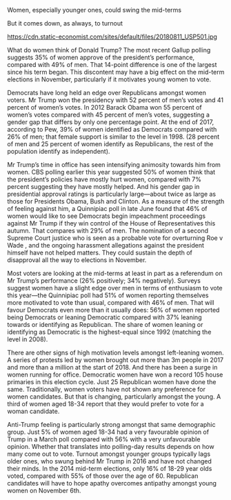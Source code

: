 Women, especially younger ones, could swing the mid-terms

But it comes down, as always, to turnout

https://cdn.static-economist.com/sites/default/files/20180811_USP501.jpg

What do women think of Donald Trump? The most recent Gallup polling suggests 35% of women approve of the president’s performance, compared with 49% of men. That 14-point difference is one of the largest since his term began. This discontent may have a big effect on the mid-term elections in November, particularly if it motivates young women to vote.  

Democrats have long held an edge over Republicans amongst women voters. Mr Trump won the presidency with 52 percent of men’s votes and 41 percent of women’s votes. In 2012 Barack Obama won 55 percent of women’s votes compared with 45 percent of men’s votes, suggesting a gender gap that differs by only one percentage point. At the end of 2017, according to Pew, 39% of women identified as Democrats compared with 26% of men; that female support is similar to the level in 1998. (28 percent of men and 25 percent of women identify as Republicans, the rest of the population identify as independent). 

Mr Trump’s time in office has seen intensifying animosity towards him from women. CBS polling earlier this year suggested 50% of women think that the president’s policies have mostly hurt women, compared with 7% percent suggesting they have mostly helped. And his gender gap in presidential approval ratings is particularly large—about twice as large as those for Presidents Obama, Bush and Clinton. As a measure of the strength of feeling against him, a Quinnipiac poll in late June found that 46% of women would like to see Democrats begin impeachment proceedings against Mr Trump if they win control of the House of Representatives this autumn. That compares with 29% of men. The nomination of a second Supreme Court justice who is seen as a probable vote for overturning  Roe v Wade , and the ongoing harassment allegations against the president himself have not helped matters. They could sustain the depth of disapproval all the way to elections in November.

Most voters are looking at the mid-terms at least in part as a referendum on Mr Trump’s performance (26% positively; 34% negatively). Surveys suggest women have a slight edge over men in terms of enthusiasm to vote this year—the Quinnipiac poll had 51% of women reporting themselves more motivated to vote than usual, compared with 46% of men. That will favour Democrats even more than it usually does: 56% of women reported being Democrats or leaning Democratic compared with 37% leaning towards or identifying as Republican. The share of women leaning or identifying as Democratic is the highest-equal since 1992 (matching the level in 2008). 

There are other signs of high motivation levels amongst left-leaning women. A series of protests led by women brought out more than 3m people in 2017 and more than a million at the start of 2018. And there has been a surge in women running for office. Democratic women have won a record 105 house primaries in this election cycle. Just 25 Republican women have done the same. Traditionally, women voters have not shown any preference for women candidates. But that is changing, particularly amongst the young. A third of women aged 18-34 report that they would prefer to vote for a woman candidate.  

Anti-Trump feeling is particularly strong amongst that same demographic group. Just 5% of women aged 18-34 had a very favourable opinion of Trump in a March poll compared with 56% with a very unfavourable opinion. Whether that translates into polling-day results depends on how many come out to vote. Turnout amongst younger groups typically lags older ones, who swung behind Mr Trump in 2016 and have not changed their minds. In the 2014 mid-term elections, only 16% of 18-29 year olds voted, compared with 55% of those over the age of 60. Republican candidates will have to hope apathy overcomes antipathy amongst young women on November 6th.